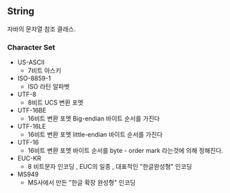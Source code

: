 ## String


자바의 문자열 참조 클래스.


### Character Set
- US-ASCII
  - 7비트 아스키
- ISO-8859-1
  - ISO 라틴 알파벳
- UTF-8
  - 8비트 UCS 변환 포멧
- UTF-16BE
  - 16비트 변환 포멧 Big-endian 바이트 순서를 가진다
- UTF-16LE
  - 16비트 변환 포멧 little-endian 바이트 순서를 가진다
- UTF-16
  - 16비트 변환 포멧 바이트 순서를 byte - order mark 라는것에 의해 정해진다.
- EUC-KR
  - 8 비트문자 인코딩 , EUC의 일종 , 대표적인 "한글완성형" 인코딩
- MS949
  - MS사에서 만든 "한글 확장 완성형" 인코딩
